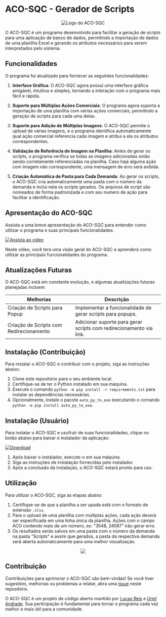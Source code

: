 # ACO-SQC - Gerador de Scripts

<p align="center">
  <img src="https://github.com/ReisLucasF/ACO/blob/lusca/src/ACO.png" alt="Logo do ACO-SQC">
</p>

O ACO-SQC é um programa desenvolvido para facilitar a geração de scripts para uma aplicação de banco de dados, permitindo a importação de dados de uma planilha Excel e gerando os atributos necessários para serem interpretados pelo sistema.

## Funcionalidades

O programa foi atualizado para fornecer as seguintes funcionalidades:

1. **Interface Gráfica**: O ACO-SQC agora possui uma interface gráfica amigável, intuitiva e simples, tornando a interação com o programa mais fácil e rápida.

2. **Suporte para Múltiplas Ações Comerciais**: O programa agora suporta a importação de uma planilha com várias ações comerciais, permitindo a geração de scripts para cada uma delas.

3. **Suporte para Adição de Múltiplas Imagens**: O ACO-SQC permite o upload de várias imagens, e o programa identifica automaticamente qual ação comercial referencia cada imagem e atribui a ela os atributos correspondentes.

4. **Validação de Referência de Imagem na Planilha**: Antes de gerar os scripts, o programa verifica se todas as imagens adicionadas estão sendo corretamente referenciadas na planilha. Caso haja alguma ação com imagem não correspondente, uma mensagem de erro será exibida.

5. **Criação Automática de Pasta para Cada Demanda**: Ao gerar os scripts, o ACO-SQC cria automaticamente uma pasta com o número da demanda e inclui nela os scripts gerados. Os arquivos de script são nomeados de forma padronizada e com seu numero de ação para facilitar a identificação.

## Apresentação do ACO-SQC

Assista a uma breve apresentação do ACO-SQC para entender como utilizar o programa e suas principais funcionalidades.

[![Assista ao vídeo](https://img.shields.io/badge/Assista%20ao%20v%C3%ADdeo-ACO--SQC%20Presentation-red?style=for-the-badge&logo=youtube)](https://drive.google.com/file/d/1i7iUSBXucPpfW0DzPlcGkgknCEoA1FJl/view?usp=drive_link)

Neste vídeo, você terá uma visão geral do ACO-SQC e aprenderá como utilizar as principais funcionalidades do programa.

## Atualizações Futuras

O ACO-SQC está em constante evolução, e algumas atualizações futuras planejadas incluem:

| Melhorias                    | Descrição                                                     |
| ---------------------------- | ------------------------------------------------------------- |
| Criação de Scripts para Popup | Implementar a funcionalidade de gerar scripts para popups.     |
| Criação de Scripts com Redirecionamento | Adicionar suporte para gerar scripts com redirecionamento via link.     |

## Instalação (Contribuição)

Para instalar o ACO-SQC e contribuir com o projeto, siga as instruções abaixo:

1. Clone este repositório para o seu ambiente local.
2. Certifique-se de ter o Python instalado em sua máquina.
3. Execute o comando `python -m pip install -r requirements.txt` para instalar as dependências necessárias.
4. Opcionalmente, instale o pacote `auto_py_to_exe` executando o comando `python -m pip install auto_py_to_exe`.

## Instalação (Usuário)

Para instalar o ACO-SQC e usufruir de suas funcionalidades, clique no botão abaixo para baixar o instalador da aplicação:

[![Download](https://img.shields.io/badge/Download%20via%20Google%20Drive-Install%20ACO--SQC-blue?style=for-the-badge&logo=googledrive)](https://drive.google.com/drive/folders/1ELIAvDozFhGlrS1qe0SLCNEeCHiGc-MI?usp=sharing)

1. Após baixar o instalador, execute-o em sua máquina.
2. Siga as instruções de instalação fornecidas pelo instalador.
3. Após a conclusão da instalação, o ACO-SQC estará pronto para uso.

## Utilização

Para utilizar o ACO-SQC, siga as etapas abaixo:

1. Certifique-se de que a planilha a ser upada está com o formato de extensão `.xlsx`.
2. Para o upload de uma planilha com múltiplas ações, cada ação deverá ser especificada em uma linha única da planilha. Ações com o campo ACO contendo mais de um número, ex: "3548, 24587" irão gerar erro.
3. Os resultados serão salvos em uma pasta com o número da demanda na pasta "Scripts" e assim que gerados, a pasta da respectiva demanda será aberta automaticamente para uma melhor visualização.

<p align="center">
  <img src="https://github.com/ReisLucasF/ACO/blob/master/imgs/ScreenRecorderProject4.gif?raw=true">
</p>

## Contribuição

Contribuições para aprimorar o ACO-SQC são bem-vindas! Se você tiver sugestões, melhorias ou problemas a relatar, abra uma [issue](https://github.com/ReisLucasF/ACO/issues) neste repositório.

O ACO-SQC é um projeto de código aberto mantido por [Lucas Reis](https://github.com/ReisLucasF) e [Uriel Andrade](https://github.com/UrielAnd). Sua participação é fundamental para tornar o programa cada vez melhor e mais útil para a comunidade.
